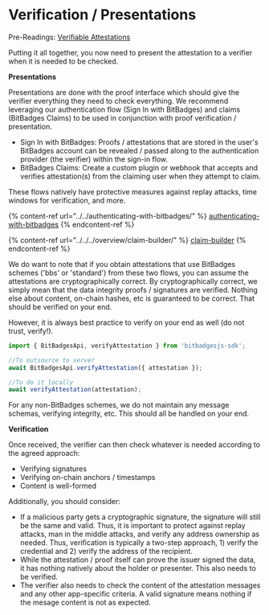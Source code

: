 # Verification / Presentations

Pre-Readings: [Verifiable Attestations](./)

Putting it all together, you now need to present the attestation to a verifier when it is needed to be checked.&#x20;

**Presentations**

Presentations are done with the proof interface which should give the verifier everything they need to check everything. We recommend leveraging our authentication flow (Sign In with BitBadges) and claims (BitBadges Claims) to be used in conjunction with proof verification / presentation.

-   Sign In with BitBadges: Proofs / attestations that are stored in the user's BitBadges account can be revealed / passed along to the authentication provider (the verifier) within the sign-in flow.
-   BitBadges Claims: Create a custom plugin or webhook that accepts and verifies attestation(s) from the claiming user when they attempt to claim.&#x20;

These flows natively have protective measures against replay attacks, time windows for verification, and more.

{% content-ref url="../../authenticating-with-bitbadges/" %}
[authenticating-with-bitbadges](../../authenticating-with-bitbadges/)
{% endcontent-ref %}

{% content-ref url="../../../overview/claim-builder/" %}
[claim-builder](../../../overview/claim-builder/)
{% endcontent-ref %}

We do want to note that if you obtain attestations that use BitBadges schemes ('bbs' or 'standard') from these two flows, you can assume the attestations are cryptographically correct. By cryptographically correct, we simply mean that the data integrity proofs / signatures are verified. Nothing else about content, on-chain hashes, etc is guaranteed to be correct. That should be verified on your end.

However, it is always best practice to verify on your end as well (do not trust, verify!).&#x20;

```typescript
import { BitBadgesApi, verifyAttestation } from 'bitbadgesjs-sdk';

//To outsource to server
await BitBadgesApi.verifyAttestation({ attestation });

//To do it locally
await verifyAttestation(attestation);
```

For any non-BitBadges schemes, we do not maintain any message schemas, verifying integrity, etc. This should all be handled on your end.

**Verification**

Once received, the verifier can then check whatever is needed according to the agreed approach:

-   Verifying signatures
-   Verifying on-chain anchors / timestamps
-   Content is well-formed

Additionally, you should consider:

-   If a malicious party gets a cryptographic signature, the signature will still be the same and valid. Thus, it is important to protect against replay attacks, man in the middle attacks, and verify any address ownership as needed. Thus, verification is typically a two-step approach, 1) verify the credential and 2) verify the address of the recipient.
-   While the attestation / proof itself can prove the issuer signed the data, it has nothing natively about the holder or presenter. This also needs to be verified.
-   The verifier also needs to check the content of the attestation messages and any other app-specific criteria. A valid signature means nothing if the mesage content is not as expected.
